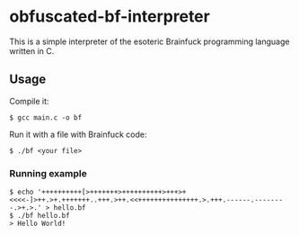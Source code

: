 # obfuscated-bf-interpreter
This is a simple interpreter of the esoteric Brainfuck programming language written in C.

## Usage
Compile it:
```
$ gcc main.c -o bf
```
Run it with a file with Brainfuck code:
```
$ ./bf <your file>
```

### Running example
```
$ echo '++++++++++[>+++++++>++++++++++>+++>+<<<<-]>++.>+.+++++++..+++.>++.<<+++++++++++++++.>.+++.------.--------.>+.>.' > hello.bf
$ ./bf hello.bf
> Hello World!
```
